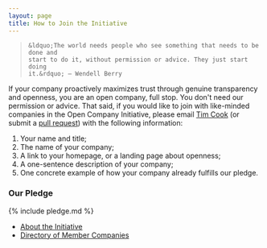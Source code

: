```yaml
---
layout: page
title: How to Join the Initiative
---
```

<blockquote>

    &ldquo;The world needs people who see something that needs to be done and
    start to do it, without permission or advice. They just start doing
    it.&rdquo; — Wendell Berry

</blockquote>

If your company proactively maximizes trust through genuine transparency and
openness, you are an open company, full stop. You don't need our permission or
advice. That said, if you would like to join with like-minded companies in the
Open Company Initiative, please email [Tim
Cook](mailto:tim@saxifrageschool.org) (or submit a [pull
request](https://github.com/opencompany/opencompany.github.io/blob/master/directory/index.html))
with the following information:

  1. Your name and title;
  1. The name of your company;
  1. A link to your homepage, or a landing page about openness;
  1. A one-sentence description of your company;
  1. One concrete example of how your company already fulfills our pledge.


### Our Pledge

{% include pledge.md %}

<div class="next-steps nav">
    <ul>
        <li><a href="/about/">About the Initiative</a></li>
        <li><a href="/directory/">Directory of Member Companies</a></li>
    </ul>
</div>
